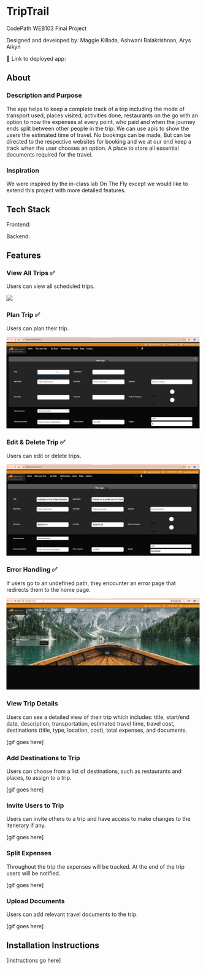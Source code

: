 # TripTrail

CodePath WEB103 Final Project

Designed and developed by: Maggie Killada, Ashwani Balakrishnan, Arys Aikyn

🔗 Link to deployed app:

## About

### Description and Purpose

The app helps to keep a complete track of a trip including the mode of transport used, places visited, activities done, restaurants on the go with an option to now the expenses at every point, who paid and when the journey ends split between other people in the trip. We can use apis to show the users the estimated time of travel. No bookings can be made, But can be directed to the respective websites for booking and we at our end keep a track when the user chooses an option. A place to store all essential documents required for the travel.

### Inspiration

We were inspired by the in-class lab On The Fly except we would like to extend this project with more detailed features.

## Tech Stack

Frontend:

Backend:

## Features

### View All Trips ✅

Users can view all scheduled trips.

![](gifs/viewalltrips.gif)

### Plan Trip ✅

Users can plan their trip.

![](gifs/plantrip.gif)

### Edit & Delete Trip ✅

Users can edit or delete trips.

![](gifs/editdeletetrip.gif)

### Error Handling ✅

If users go to an undefined path, they encounter an error page that redirects them to the home page.

![](gifs/errorhandling.gif)

### View Trip Details

Users can see a detailed view of their trip which includes: title, start/end date, description, transportation, estimated travel time, travel cost, destinations (title, type, location, cost), total expenses, and documents.

[gif goes here]

### Add Destinations to Trip

Users can choose from a list of destinations, such as restaurants and places, to assign to a trip.

[gif goes here]

### Invite Users to Trip

Users can invite others to a trip and have access to make changes to the itenerary if any.

[gif goes here]

### Split Expenses

Throughout the trip the expenses will be tracked. At the end of the trip users will be notified.

[gif goes here]

### Upload Documents

Users can add relevant travel documents to the trip.

[gif goes here]

## Installation Instructions

[instructions go here]
